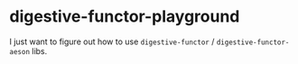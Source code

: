 # digestive-functor-playground

I just want to figure out how to use `digestive-functor` /
`digestive-functor-aeson` libs.
